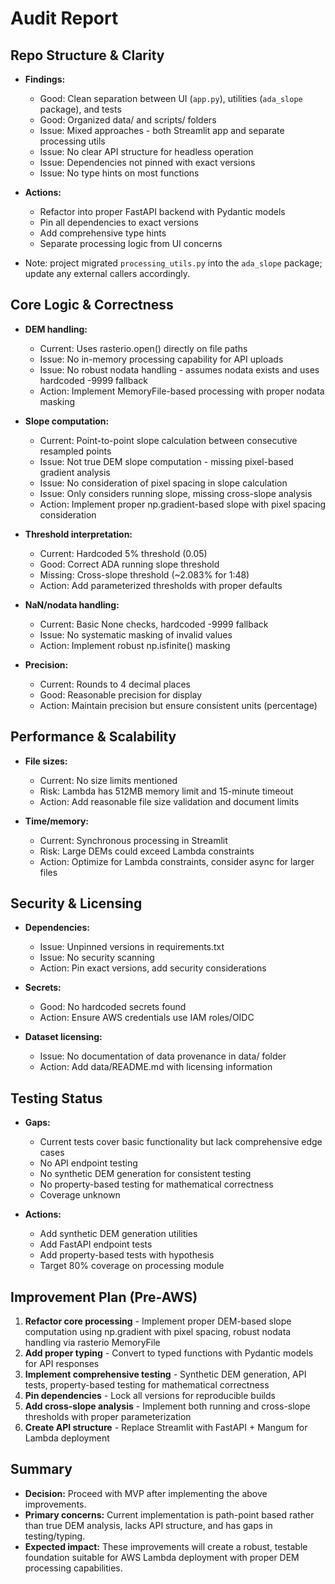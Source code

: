 # Audit Report

## Repo Structure & Clarity
- **Findings:** 
  - Good: Clean separation between UI (`app.py`), utilities (`ada_slope` package), and tests
  - Good: Organized data/ and scripts/ folders
  - Issue: Mixed approaches - both Streamlit app and separate processing utils
  - Issue: No clear API structure for headless operation
  - Issue: Dependencies not pinned with exact versions
  - Issue: No type hints on most functions

- **Actions:** 
  - Refactor into proper FastAPI backend with Pydantic models
  - Pin all dependencies to exact versions
  - Add comprehensive type hints
  - Separate processing logic from UI concerns
 - Note: project migrated `processing_utils.py` into the `ada_slope` package; update any external callers accordingly.

## Core Logic & Correctness
- **DEM handling:**
  - Current: Uses rasterio.open() directly on file paths
  - Issue: No in-memory processing capability for API uploads
  - Issue: No robust nodata handling - assumes nodata exists and uses hardcoded -9999 fallback
  - Action: Implement MemoryFile-based processing with proper nodata masking

- **Slope computation:**
  - Current: Point-to-point slope calculation between consecutive resampled points
  - Issue: Not true DEM slope computation - missing pixel-based gradient analysis
  - Issue: No consideration of pixel spacing in slope calculation
  - Issue: Only considers running slope, missing cross-slope analysis
  - Action: Implement proper np.gradient-based slope with pixel spacing consideration

- **Threshold interpretation:**
  - Current: Hardcoded 5% threshold (0.05)
  - Good: Correct ADA running slope threshold
  - Missing: Cross-slope threshold (~2.083% for 1:48)
  - Action: Add parameterized thresholds with proper defaults

- **NaN/nodata handling:**
  - Current: Basic None checks, hardcoded -9999 fallback
  - Issue: No systematic masking of invalid values
  - Action: Implement robust np.isfinite() masking

- **Precision:**
  - Current: Rounds to 4 decimal places
  - Good: Reasonable precision for display
  - Action: Maintain precision but ensure consistent units (percentage)

## Performance & Scalability
- **File sizes:**
  - Current: No size limits mentioned
  - Risk: Lambda has 512MB memory limit and 15-minute timeout
  - Action: Add reasonable file size validation and document limits

- **Time/memory:**
  - Current: Synchronous processing in Streamlit
  - Risk: Large DEMs could exceed Lambda constraints
  - Action: Optimize for Lambda constraints, consider async for larger files

## Security & Licensing
- **Dependencies:**
  - Issue: Unpinned versions in requirements.txt
  - Issue: No security scanning
  - Action: Pin exact versions, add security considerations

- **Secrets:**
  - Good: No hardcoded secrets found
  - Action: Ensure AWS credentials use IAM roles/OIDC

- **Dataset licensing:**
  - Issue: No documentation of data provenance in data/ folder
  - Action: Add data/README.md with licensing information

## Testing Status
- **Gaps:**
  - Current tests cover basic functionality but lack comprehensive edge cases
  - No API endpoint testing
  - No synthetic DEM generation for consistent testing
  - No property-based testing for mathematical correctness
  - Coverage unknown

- **Actions:**
  - Add synthetic DEM generation utilities
  - Add FastAPI endpoint tests
  - Add property-based tests with hypothesis
  - Target 80% coverage on processing module

## Improvement Plan (Pre-AWS)
1. **Refactor core processing** - Implement proper DEM-based slope computation using np.gradient with pixel spacing, robust nodata handling via rasterio MemoryFile
2. **Add proper typing** - Convert to typed functions with Pydantic models for API responses  
3. **Implement comprehensive testing** - Synthetic DEM generation, API tests, property-based testing for mathematical correctness
4. **Pin dependencies** - Lock all versions for reproducible builds
5. **Add cross-slope analysis** - Implement both running and cross-slope thresholds with proper parameterization
6. **Create API structure** - Replace Streamlit with FastAPI + Mangum for Lambda deployment

## Summary
- **Decision:** Proceed with MVP after implementing the above improvements.
- **Primary concerns:** Current implementation is path-point based rather than true DEM analysis, lacks API structure, and has gaps in testing/typing.
- **Expected impact:** These improvements will create a robust, testable foundation suitable for AWS Lambda deployment with proper DEM processing capabilities.

